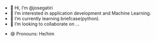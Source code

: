 - 👋 Hi, I’m @josegatiri
- 👀 I’m interested in application development and Machine Learning.
- 🌱 I’m currently learning briefcase(python).
- 💞️ I’m looking to collaborate on ...
<!-- - 📫 How to reach me ... -->
- 😄 Pronouns: He/him
<!-- - ⚡ Fun fact: ... -->

<!---
josegatiri/josegatiri is a ✨ special ✨ repository because its `README.md` (this file) appears on your GitHub profile.
You can click the Preview link to take a look at your changes.
--->
